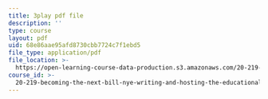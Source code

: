 ```yaml
---
title: 3play pdf file
description: ''
type: course
layout: pdf
uid: 68e86aae95afd8730cbb7724c7f1ebd5
file_type: application/pdf
file_location: >-
  https://open-learning-course-data-production.s3.amazonaws.com/20-219-becoming-the-next-bill-nye-writing-and-hosting-the-educational-show-january-iap-2015/68e86aae95afd8730cbb7724c7f1ebd5_iR6FUYCNi5A.pdf
course_id: >-
  20-219-becoming-the-next-bill-nye-writing-and-hosting-the-educational-show-january-iap-2015
---
```


